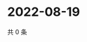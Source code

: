 # 2022-08-19

共 0 条

<!-- BEGIN WEIBO -->
<!-- 最后更新时间 Fri Aug 19 2022 19:00:43 GMT+0800 (China Standard Time) -->

<!-- END WEIBO -->
